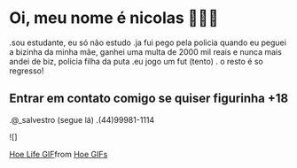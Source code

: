 # Oi, meu nome é nicolas 👺👺👺

.sou estudante, eu só não estudo
.ja fui pego pela policia quando eu peguei a bizinha da minha mãe, ganhei uma multa de 2000 mil reais e nunca mais andei de biz, policia filha da puta
.eu jogo um fut (tento)
. o resto é so regresso!

## Entrar em contato comigo se quiser figurinha +18
.@_salvestro (segue lá)
.(44)99981-1114


![]<div class="tenor-gif-embed" data-postid="17932926" data-share-method="host" data-aspect-ratio="0.596875" data-width="100%"><a href="https://tenor.com/view/hoe-life-or-no-hiding-gif-17932926">Hoe Life GIF</a>from <a href="https://tenor.com/search/hoe-gifs">Hoe GIFs</a></div> <script type="text/javascript" async src="https://tenor.com/embed.js"></script>
